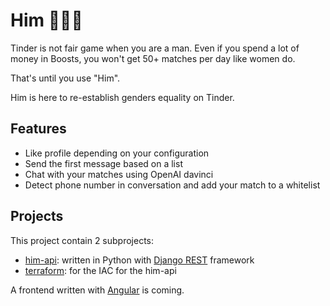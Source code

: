 # Him 🍆🍑💦

Tinder is not fair game when you are a man. Even if you spend a lot of money in Boosts, you won't get 50+ matches per day like women do.

That's until you use "Him".

Him is here to re-establish genders equality on Tinder.

## Features

- Like profile depending on your configuration
- Send the first message based on a list
- Chat with your matches using OpenAI davinci
- Detect phone number in conversation and add your match to a whitelist

## Projects

This project contain 2 subprojects:
- [him-api](./him-api/): written in Python with [Django REST](https://www.django-rest-framework.org) framework
- [terraform](./terraform/): for the IAC for the him-api

A frontend written with [Angular](https://angular.io) is coming.
